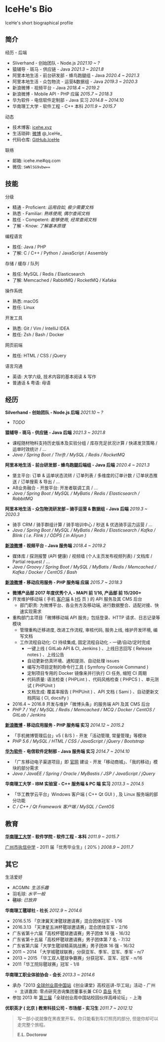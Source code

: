 # IceHe's Bio

IceHe's short biographical profile

<!-- CV - Curriculum Vitae -->

<!-- --- -->

## 简介

经历 - 后端

-   Sliverhand - 创始团队 - Node.js
    _2021.10 ~ ?_
-   猿辅导 - 斑马 - 供应链 - Java
    _2021.3 ~ 2021.8_
-   阿里本地生活 - 前台研发部 - 蜂鸟跑腿组 - Java
    _2020.4 ~ 2021.3_
-   阿里本地生活 - 众包物流 - 运营&数据组 - Java
    _2019.3 ~ 2020.3_
-   新浪微博 - 视频平台 - Java
    _2018.4 ~ 2019.2_
-   新浪微博 - Mobile API - PHP 应届
    _2015.7 ~ 2018.3_
-   华为软件 - 电信软件定制部 - Java 实习
    _2014.8 ~ 2014.10_
-   华南理工大学 - 软件工程 - C++ 本科
    _2011.9 ~ 2015.7_

<!-- - 新浪微博 - Mobile API - PHP 实习 _2014.12 ~ 2015.2_ -->

动态

- 技术博客: [icehe.xyz](https://icehe.xyz)
- 生活琐碎: [微博](https://weibo.com/icedes) @\_IceHe\_
- 代码仓库: [GitHub.IceHe](https://github.com/IceHe)

联络

- 邮箱: icehe.me#qq.com
    <!-- _- replace # with @_ -->
- 微信: `SWNlSG9vbw==`
    <!-- _- Base64 Encoded_ -->

<!--

<details>
<summary>微信二维码 ( 点击展示 )</summary>

![](https://img.icehe.xyz/about_original/qrcode_01.jpg)

</details>

-->

<!-- --- -->

## 技能

分级

-   精通 - Proficient:
    _运用自如, 极少需要文档_
-   熟悉 - Familiar:
    _熟练使用, 偶尔查阅文档_
-   胜任 - Competent:
    _能够使用, 经常查阅文档_
-   了解 - Know:
    _了解基本原理_

编程语言

- 胜任: Java / PHP
- 了解: C / C++ / Python / JavaScript / Assembly

存储 / 缓存 / 队列

- 胜任: MySQL / Redis / Elasticsearch
- 了解: Memcached / RabbitMQ / RocketMQ / Kafaka

操作系统

- 熟悉: macOS
- 胜任: Linux

开发工具

- 熟悉: Git / Vim / IntelliJ IDEA
- 胜任: Zsh / Bash / Docker

网页前端

- 胜任: HTML / CSS / jQuery

语言沟通

- 英语: 大学六级, 技术内容的基本阅读 & 写作
- 普通话 & 粤语: 母语

<!-- --- -->

## 经历

<!--

**To Be Continued** _2021.9 ~ 至今_

- 休息一段时间

-->

**Silverhand - 创始团队 - Node.js 后端** _2021.10 ~ ?_

- _TODO_

**猿辅导 - 斑马 - 供应链 - Java 后端** _2021.3 ~ 2021.8_

- 课程随材物料支持历史版本及实验分组 / 库存充足状况计算 / 快递发货策略 / 运单时效统计 / …
- _Java / Spring Boot / Thrift / MySQL / Redis / RocketMQ_

**阿里本地生活 - 前台研发部 - 蜂鸟跑腿后端组 - Java 后端** _2020.4 ~ 2021.3_

- 堡主平台: 订单 & 运单状态流转 / 订单列表 / 多维度的订单计数 / 订单状态推送 / 订单搜索 & 导出 / …
- AB业务融合 - 开放平台: 开发者联调工具 / …
- _Java / Spring Boot / MySQL / MyBatis / Redis / Elasticsearch / RabbitMQ_

**阿里本地生活 - 众包物流研发部 – 骑手运营 & 数据组 - Java 后端** _2019.3 ~ 2020.3_

- 骑手 CRM / 骑手群组计算 / 骑手培训中心 / 秒送 & 优选骑手运力运营 / …
- _Java / Spring Boot / MySQL / MyBatis / Redis / Elasticsearch / Kafka / Blink ( i.e. Flink ) / ODPS ( in Aliyun )_

**[新浪微博](https://zh.wikipedia.org/wiki/%E6%96%B0%E6%B5%AA%E5%BE%AE%E5%8D%9A) - 视频平台 - Java 服务端** _2018.4 ~ 2019.2_

- 媒体库 / 探测报警 (API 健康) / 视频墙 (个人主页发布视频列表) / 文档库 / Partial request / …
- _Java / Groovy / Spring Boot / MySQL / MyBatis / Redis / Memcached / Kafka / Docker / CentOS / Bash_

**[新浪微博](https://zh.wikipedia.org/wiki/%E6%96%B0%E6%B5%AA%E5%BE%AE%E5%8D%9A) - 移动应用服务 - PHP 服务端 应届** _2015.7 ~ 2018.3_

- **微博产品部 2017 年度优秀个人 - MAPI 前 1/16, 产品部 前 15/200+**
- 开发维护移动端 ( 手机 [客户端](https://itunes.apple.com/cn/app/id350962117) & [H5](https://m.weibo.cn/) 页 ) 的 API 服务及其 CMS 后台
    - 部门职责: 为微博平台、各业务方及移动端, 进行数据整合、适配对接、快速实现需求
- 重构部门主项目「微博移动端 API 服务」包括登录、HTTP 请求、日志记录等模块
    - 管理重构迁移进度, 改进工作流程, 审核代码, 服务上线, 维护开发环境, 编写文档
    - 工作流程自动化: CI 持续集成, 固定流程自动化 - 一键/自动/定时完成
        - 一键上线 ( GitLab API & CI, Jenkins ) 、上线日志回写 ( Release notes ) 、上线公告
        - 自动更新仿真环境、通知提测、自动处理 issues
        - 编写为项目定制的命令行工具 ( Symfony Console Command )
        - 定制项目专用的 Docker 镜像来并行执行 CI 任务, 缩短 CI 周期
        - 代码质量: 语法检查 ( PHPLint ) 、代码风格检查 ( PHPCS ) 、单元测试 ( PHPUnit )
        - 文档生成: 覆盖率报告 ( PHPUnit ) 、API 文档 ( Sami ) 、自动更新文档网站 ( CI, docsify )
- 2016.4 ~ 2016.8 开发与维护「微博头条」的服务端 API 及其 CMS 后台
- _PHP 7 / Yaf / MySQL / Redis / Memcached / MCQ / Docker / CentOS / GitLab / Jenkins_

<!-- --- -->

**[新浪微博](https://zh.wikipedia.org/wiki/%E6%96%B0%E6%B5%AA%E5%BE%AE%E5%8D%9A) - 移动应用服务 - PHP 服务端 实习** _2014.12 ~ 2015.2_

- 「手机微博管理后台」v5 ( B/S ) - 开发「活动管理, 常量管理」等模块
- _PHP 5.6 / MySQL / HTML / CSS / JavaScript / jQuery / Bootstrap_

**[华为软件](https://zh.wikipedia.org/wiki/%E5%8D%8E%E4%B8%BA) - 电信软件定制部 - Java 服务端 实习** _2014.7 ~ 2014.10_

- 「广东移动电子渠道项目」即 [官网](http://www.10086.cn/gd/index_200_200.html) 建设 - 开发「移动商城」、「我的移动」模块的部分需求
- _Java / JavaEE / Spring / Oracle / MyBastis / JSP / JavaScript / jQuery_

**华南理工大学 - IBM 实验室 - C++ 服务端 & PC 端 实习** _2013.3 ~ 2014.5_

- 「华工教学云平台」Windows 客户端 ( C++ Qt GUI ) , 及 Linux 服务端的部分功能
- _C / C++ / Qt Framework 客户端 / MySQL / CentOS_

<!-- --- -->

## 教育

**[华南理工大学](https://zh.wikipedia.org/wiki/%E5%8D%8E%E5%8D%97%E7%90%86%E5%B7%A5%E5%A4%A7%E5%AD%A6) - 软件学院 - 软件工程 - 本科** _2011.9 ~ 2015.7_

[广州市执信中学](https://zh.wikipedia.org/wiki/%E5%B9%BF%E5%B7%9E%E5%B8%82%E6%89%A7%E4%BF%A1%E4%B8%AD%E5%AD%A6) - 2011 届「优秀毕业生」( 20% ) _2008.9 ~ 2011.7_

<!-- --- -->

## 其它

生活爱好

- ACGMN: _生活乐趣_
- 羽毛球: _水平一般_
- ~~毽球~~: _已放弃_

**华南理工毽球社 - 社长** _2012.9 ~ 2014.6_

- 2016.5.15 「京津冀天津毽球邀请赛」混合团体冠军 - 1/16
- 2016.3.13 「天津星五洲杯毽球邀请赛」混合团体亚军 - 2/16
- 广东省第十六届「高校杯毽球邀请赛」男子团体 16 强 - 16/32
- 广东省第十五届「高校杯毽球邀请赛」男子团体第 7 名 - 7/32
- 广东省第六届「大学生毽球精英挑战赛」男子团体 16 强 - 16/32
- 2011 ~ 2014 「大学城毽球联赛」分获亚军、季军、亚军、季军 - n/7
- 2013 ~ 2015 「华工双人毽球争霸赛」分获冠军、亚军、冠军 - n/16
- 2011「华工院际毽球赛」冠军 - 1/8

**华南理工职业体验协会 - 会长** _2013.3 ~ 2014.6_

- 承办「2013 [全球创业周中国站](http://gcc.eweekchina.org/page/200)《创业课堂》高校巡讲-华工站」活动 - 广州
    - 主讲嘉宾: 零点研究咨询集团董事长兼 CEO [袁岳](http://baike.baidu.com/view/801470.htm) 先生
- 参加 2013 年 [第三届](http://page.renren.com/600002531/note/911026751)「全球创业周中国站校园伙伴高峰论坛」- 上海

<!-- - 参加 2013 年 第三届「梦想 Safari 素质教育论坛」 ( 珠海 ) -->
<!-- - 任期内, 协会在社团联合会的年度综合测评中积 96.7 分, 排名从第 36 跃升至第 5 ( 5/59 ) -->
<!-- - 举办「一站到底」华工版、「生存挑战营」 ( 在陌生城市挣返校费用 ) 2 届 -->
<!-- - 承办「职场好声音」讲座 2 场、承办「黑苹果职业访问大赛」华工场 -->
<!-- - 承办「过来人托业杯职场精英挑战赛」大学城分赛区初赛 -->
<!-- - 主讲「策划撰写、商务礼仪」2 场培训, 举办 会员服务活动 6 场、素质拓展 2 场 -->

<!-- **华工学生职业发展协会 - 综合事务部 - 干事** _2011.9 ~ 2012.6_ -->

<!-- - 说服广州信诚人寿 HR 负责人为「超完美计划培训营」优胜者提供岗位: 经理人 2 个、实习生 10 个 -->
<!-- - 说服南方报业集团传媒研究院为「职协企观月」活动提供 40 个免费参观南方报业集团的名额 -->
<!-- - 举办 「就业服务月之公关危机」 比赛 ( 第一次办比赛, 规模虽小, 值得纪念 ) -->

**优职英才 ( 北京 ) 教育科技公司 - 市场部 - 实习生** _2011.7 ~ 2012.12_

<!-- - 筹划执行校园推广活动, 运营微博营销号, 参与文案内容制作 -->
<!-- - 于广州各高校执行 15+ 场推广公司品牌的讲座、交流会、公开课 -->

<!-- --- -->

> 写一部小说就像在黑夜里开车。你只能看到车灯照亮的部分, 但是你却可以走完整个旅程。
>
> **E.L. Doctorow**

<!-- ![Avatar](https://img.icehe.xyz/about/avatar_03a.jpg) -->

